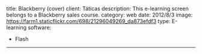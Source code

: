 title: Blackberry (cover)
client: Táticas
description: This e-learning screen belongs to a Blackberry sales course.
category: web
date: 2012/8/3
image: https://farm1.staticflickr.com/698/21296049269_da873efdf3
type: E-learning
software:
- Flash
---
